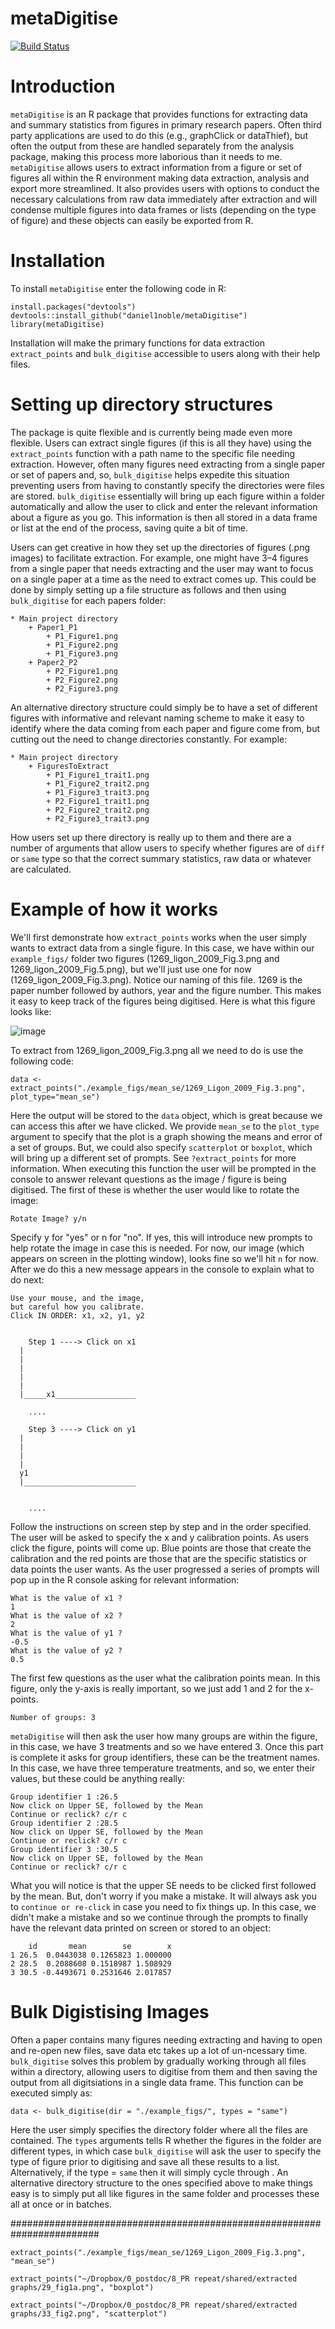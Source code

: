 # metaDigitise 
[![Build Status](https://travis-ci.org/daniel1noble/metaDigitise.svg?branch=master)](https://travis-ci.org/daniel1noble/metaDigitise.svg?branch=master) 

# Introduction
`metaDigitise` is an R package that provides functions for extracting data and summary statistics from figures in primary research papers. Often third party applications are used to do this (e.g., graphClick or dataThief), but often the output from these are handled separately from the analysis package, making this process more laborious than it needs to me. `metaDigitise` allows users to extract information from a figure or set of figures all within the R environment making data extraction, analysis and export more streamlined. It also provides users with options to conduct the necessary calculations from raw data immediately after extraction and will condense multiple figures into data frames or lists (depending on the type of figure) and these objects can easily be exported from R. 

# Installation
To install `metaDigitise` enter the following code in R:

```
install.packages("devtools")
devtools::install_github("daniel1noble/metaDigitise")
library(metaDigitise)
```

Installation will make the primary functions for data extraction `extract_points` and `bulk_digitise` accessible to users along with their help files.

# Setting up directory structures
The package is quite flexible and is currently being made even more flexible. Users can extract single figures (if this is all they have) using the `extract_points` function with a path name to the specific file needing extraction. However, often many figures need extracting from a single paper or set of papers and, so, `bulk_digitise` helps expedite this situation preventing users from having to constantly specify the directories were files are stored. `bulk_digitise` essentially will bring up each figure within a folder automatically and allow the user to click and enter the relevant information about a figure as you go. This information is then all stored in a data frame or list at the end of the process, saving quite a bit of time.

Users can get creative in how they set up the directories of figures (.png images) to facilitate extraction. For example, one might have 3–4 figures from a single paper that needs extracting and the user may want to focus on a single paper at a time as the need to extract comes up. This could be done by simply setting up a file structure as follows and then using `bulk_digitise` for each papers folder:

	* Main project directory
		+ Paper1_P1
			+ P1_Figure1.png
			+ P1_Figure2.png
			+ P1_Figure3.png
		+ Paper2_P2
			+ P2_Figure1.png
			+ P2_Figure2.png
			+ P2_Figure3.png

An alternative directory structure could simply be to have a set of different figures with informative and relevant naming scheme to make it easy to identify where the data coming from each paper and figure come from, but cutting out the need to change directories constantly. For example:

	* Main project directory
		+ FiguresToExtract
			+ P1_Figure1_trait1.png
			+ P1_Figure2_trait2.png
			+ P1_Figure3_trait3.png
			+ P2_Figure1_trait1.png
			+ P2_Figure2_trait2.png
			+ P2_Figure3_trait3.png

How users set up there directory is really up to them and there are a number of arguments that allow users to specify whether figures are of `diff` or `same` type so that the correct summary statistics, raw data or whatever are calculated. 

# Example of how it works
We'll first demonstrate how `extract_points` works when the user simply wants to extract data from a single figure. In this case, we have within our `example_figs/` folder two figures (1269_ligon_2009_Fig.3.png and 1269_ligon_2009_Fig.5.png), but we'll just use one for now (1269_ligon_2009_Fig.3.png).  Notice our naming of this file. 1269 is the paper number followed by authors, year and the figure number. This makes it easy to keep track of the figures being digitised. Here is what this figure looks like:

![image](https://www.dropbox.com/s/j7vf4hfdl97uxl8/1269_Ligon_2009_Fig.3.png)

To extract from 1269_ligon_2009_Fig.3.png all we need to do is use the following code:

```
data <- extract_points("./example_figs/mean_se/1269_Ligon_2009_Fig.3.png", plot_type="mean_se")
```

Here the output will be stored to the `data` object, which is great because we can access this after we have clicked. We provide `mean_se` to the `plot_type` argument to specify that the plot is a graph showing the means and error of a set of groups. But, we could also specify `scatterplot` or `boxplot`, which will bring up a different set of prompts. See `?extract_points` for more information. When executing this function the user will be prompted in the console to answer relevant questions as the image / figure is being digitised. The first of these is whether the user would like to rotate the image:

```
Rotate Image? y/n 
```

Specify y for "yes" or n for "no". If yes, this will introduce new prompts to help rotate the image in case this is needed. For now, our image (which appears on screen in the plotting window), looks fine so we'll hit `n` for now. After we do this a new message appears in the console to explain what to do next:

```
Use your mouse, and the image, 
but careful how you calibrate.
Click IN ORDER: x1, x2, y1, y2 

	
    Step 1 ----> Click on x1
  |
  |
  |
  |
  |
  |_____x1__________________

	....

    Step 3 ----> Click on y1
  |
  |
  |
  |
  y1
  |_________________________


	....
  ```
Follow the instructions on screen step by step and in the order specified. The user will be asked to specify the x and y calibration points. As users click the figure, points will come up. Blue points are those that create the calibration and the red points are those that are the specific statistics or data points the user wants. As the user progressed a series of prompts will pop up in the R console asking for relevant information:

```
What is the value of x1 ?
1
What is the value of x2 ?
2
What is the value of y1 ?
-0.5
What is the value of y2 ?
0.5
```
The first few questions as the user what the calibration points mean. In this figure, only the y-axis is really important, so we just add 1 and 2 for the x-points.

```
Number of groups: 3
```

`metaDigitise` will then ask the user how many groups are within the figure, in this case, we have 3 treatments and so we have entered 3. Once this part is complete it asks for group identifiers, these can be the treatment names. In this case, we have three temperature treatments, and so, we enter their values, but these could be anything really:

```
Group identifier 1 :26.5
Now click on Upper SE, followed by the Mean
Continue or reclick? c/r c
Group identifier 2 :28.5
Now click on Upper SE, followed by the Mean
Continue or reclick? c/r c
Group identifier 3 :30.5
Now click on Upper SE, followed by the Mean
Continue or reclick? c/r c
```

What you will notice is that the upper SE needs to be clicked first followed by the mean. But, don't worry if you make a mistake. It will always ask you to `continue or re-click` in case you need to fix things up. In this case, we didn't make a mistake and so we continue through the prompts to finally have the relevant data printed on screen or stored to an object:

```
    id       mean        se        x
1 26.5  0.0443038 0.1265823 1.000000
2 28.5  0.2088608 0.1518987 1.508929
3 30.5 -0.4493671 0.2531646 2.017857
```

# Bulk Digistising Images

Often a paper contains many figures needing extracting and having to open and re-open new files, save data etc takes up a lot of un-ncessary time. `bulk_digitise` solves this problem by gradually working through all files within a directory, allowing users to digitise from them and then saving the output from all digitsiations in a single data frame. This function can be executed simply as:

```
data <- bulk_digitise(dir = "./example_figs/", types = "same")
```

Here the user simply specifies the directory folder where all the files are contained. The `types` arguments tells R whether the figures in the folder are different types, in which case `bulk_digitise` will ask the user to specify the type of figure prior to digitising and save all these results to a list. Alternatively, if the type = `same` then it will simply cycle through . An alternative directory structure to the ones specified above to make things easy is to simply put all like figures in the same folder and processes these all at once or in batches.


########################################################################

```
extract_points("./example_figs/mean_se/1269_Ligon_2009_Fig.3.png", "mean_se")

extract_points("~/Dropbox/0_postdoc/8_PR repeat/shared/extracted graphs/29_fig1a.png", "boxplot")
 
extract_points("~/Dropbox/0_postdoc/8_PR repeat/shared/extracted graphs/33_fig2.png", "scatterplot")
```